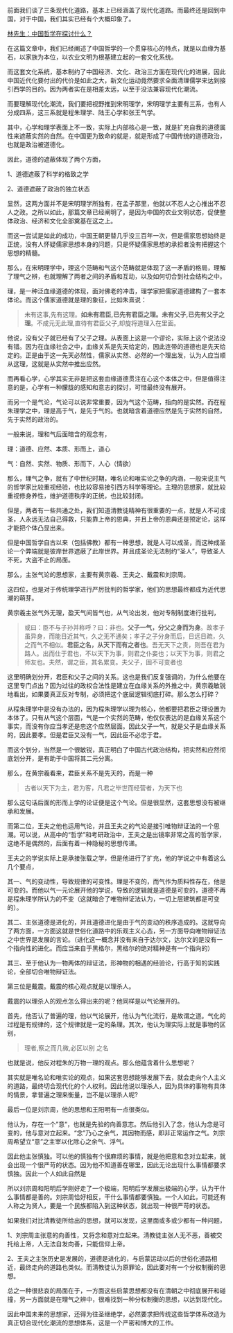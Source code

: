 <p>前面我们谈了三条现代化道路，基本上已经涵盖了现代化道路。而最终还是回到中国，对于中国，我们其实已经有个大概印象了。</p><a href="https://zhuanlan.zhihu.com/p/84620147" data-draft-node="block" data-draft-type="link-card" data-image="https://pic2.zhimg.com/v2-ff311c3a8eaf7f60333f93983a3bc485_180x120.jpg" data-image-width="640" data-image-height="419" class="internal">林先生：中国哲学在探讨什么？</a><p>在这篇文章中，我们已经阐述了中国哲学的一个贯穿核心的特点，就是以血缘为基石，以家族为本位，以农业文明为根基建立起的一套文化系统。</p><p>而这套文化系统，基本制约了中国经济、文化、政治三方面在现代化的进展，因此中国近代化要付出的代价是如此之大，新文化运动竟然要求全面清理儒学来达到接引西学的目的。因为两者实在是相差太远，以至于没法兼容现代化潮流。</p><p>而要理解现代化潮流，我们要把视野推到宋明理学，宋明理学主要有三系，也有人分成四系，这三系就是程朱理学、陆王心学和张王气学。</p><p>其中，心学和理学表面上不一致，实际上内部核心是一致，就是扩充自我的道德属性来遮蔽实然的自然。在中国更为致命的就是，就是形成了中国传统的道德政治，也就是政治被道德化。</p><p>因此，道德的遮蔽体现了两个方面，</p><p>1、道德遮蔽了科学的格致之学</p><p>2、道德遮蔽了政治的独立状态</p><p>显然，这两方面并不是宋明理学所独有，在孟子那里，他就以不忍人之心推出不忍人之政。之所以如此，那篇文章已经阐明了，是因为中国的农业文明状态，促使整体政治、经济和文化全部奠基在这之上。</p><p>而这一尝试是如此的成功，中国王朝更替几乎没三百年一次，但是儒家思想始终是正统，没有人怀疑儒家思想本身的问题，只是怀疑儒家思想的承担者没有把握这个思想的精髓。</p><p>那么，在宋明理学中，理这个范畴和气这个范畴就是体现了这一矛盾的格局，理解了理气之辨，也就理解了两者之间的矛盾和互动，以及如何切合到社会结构之中。</p><p>理，是一种泛血缘道德的体现，面对佛老的冲击，理学家把儒家道德建构了一套本体论。而这个儒家道德就是理的象征，比如朱熹说：</p><blockquote>未有这事,先有这理。<b>如未有君臣,已先有君臣之理。未有父子,已先有父子之理</b>。不成元无此理,直待有君臣父子,却旋将道理入在里面。</blockquote><p>他说，没有父子就已经有了父子之理。从表面上这是一个谬论，实际上这个说法没有错。因为在血缘社会之中，血缘关系是先天给定的，因此连带的道德也是先天给定的。正是由于这一先天必然性，儒家从实然、必然的一个理出发，认为人应当顺从这理，这就是从实然中推出应然。</p><p>而再看心学，心学其实无非是把这套血缘道德贯注在心这个本体之中，但是值得注意的是，心学有一种朦胧的感知和意志的探讨，可惜最终没有展开。</p><p>而另一个是气论，气论可以说非常重要，因为气这个范畴，指向的是实然。而在程朱理学之中，理是高于气，是先于气的。也就暗含着道德应然是先于实然的自然，先于实然的政治的。</p><p>一般来说，理和气后面暗含的观念有，</p><p>理：道德、应然、本质、形而上，道心</p><p>气：自然、实然、物质、形而下，人心（情欲）</p><p>那么，理气之争，就有了中世纪时期，唯名论和唯实论之争的内涵，一般来说主气的哲学家比较重视经验，也比较容易接引西方科学等理论。主理的思想家，就比较重视修身养性，维护道德秩序的正统，也比较封闭。</p><p>但是，两者有一些共通之处，我们知道清教徒精神有很重要的一点，就是人不可成圣，人永远无法自己得救，只能靠上帝的恩典，并且上帝的恩典还是预定论，这样才能把个体凸显出来。</p><p>但是中国哲学自古以来（包括佛教）都有一种思想，就是人可以成圣，而这种成圣论一个弊端就是彼岸世界遮蔽了此岸世界。并且成圣论无法制约“圣人”，导致圣人不死，大盗不止的局面。</p><p>那么，主张气论的思想家，主要有黄宗羲、王夫之、戴震和刘宗周。</p><p>这四位，也是对于传统理学进行严厉批判的哲学家，他们的思想最终都成为近代思潮的萌芽。</p><p>黄宗羲主张气外无理，盈天气间皆气也，从气论出发，他对专制制度进行批判，</p><blockquote>或曰：臣不与子孙并称呼？曰：非也。<b>父子一气，分父之身而为身</b>。故孝子虽异身，而能日近其气，久之无不通矣；孝子之子分身而后，日远日疏，久之而气不相似。<b>君臣之名，从天下而有之者也</b>。吾无天下之责，则吾在君为路人。出而仕于君也，不以天下为事，则君之仆妾也；以天下为事，则君之师友也。夫然，谓之臣，其名累变。夫父子，固不可变者也</blockquote><p>这里明确划分开，君臣和父子之间的关系。这也是我们反复强调的，为什么他要在这里专门点出？因为过往的政权合法性是建立在血缘关系的外推之中，黄宗羲敏锐地看出，如果要真正反对专制，必须把这个底层逻辑彻底打碎。那么怎么打碎？</p><p>从程朱理学中是没有办法的，因为程朱理学以理为核心，他都要把君臣之理设置为本体了。只有从气这个层面，气是一个实然的范畴，他仅仅表达的是血缘关系这个事实，而没有你应当孝还是忠这个应然层面。因此父子一气，就是父子是血缘关系的，因此要孝。但是君臣又没有一气，因此臣不必忠于君。</p><p>而这个划分，当然是一个很敏锐，真正明白了中国古代政治结构，把实然和应然彻底划分开，是有助于中国将其二元分离。</p><p>那么，在黄宗羲看来，君臣关系不是先天的，而是一种</p><blockquote>古者以天下为主，君为客，凡君之毕世而经营者，为天下也</blockquote><p>那么这句话后面的形而上学的论证便是这个气论。但是很显然，这套思想没有被继承和发展。</p><p>而第二位，王夫之他也运用气论，并且王夫之的气论是接引唯物辩证法的一个思潮。可以说，从高中的“哲学”和考研政治中，王夫之是出镜率非常之高的哲学家，这绝不是偶然的，后面有着一种隐秘的思想传递。</p><p>王夫之的学说实际上是承接张载之学，但是他进行了扩充，他的学说之中有着这么几个要点，</p><p>其一、气的变动性，导致规律的可变性。理是不变的，而气作为质料性存在，他是可变的。而他以气一元论展开他的学说，导致的逻辑就是道德是可变的，道德不再是程朱理学所认为的不变（这就暗合了唯物辩证法认为，一切上层建筑都是可变的）。</p><p>其二、主张道德是进化的，并且道德进化是由于气的变动的秩序造成的。这就导向了两方面，一方面这就是世俗化道路中的乐观主义心态，另一方面导向唯物辩证法之中世界是发展的言论。（进化这一概念并没有来自于达尔文，达尔文的是没有一个指向性的进化。而应当来自于黑格尔，黑格尔的绝对精神是有一个指向的）</p><p>其三、至于他认为一物两体的辩证法，形神物的相遇的经验论，行高于知的实践论，全部切合唯物辩证法。</p><p>第三位是戴震。戴震的核心观点就是以理杀人。</p><p>戴震的以理杀人的观点怎么得出来的呢？他同样是以气论展开的。</p><p>首先，他否认了普遍的理，他以气论展开，他认为气化流行，是故谓之道。气化的过程是有规律的，这个规律就是一定的条理。其次，他认为理实际上就是事物的区别，</p><blockquote>理者,察之而几微,必区以别 之名</blockquote><p>也就是说，他反对程朱的万物一理的观点。那么他蕴含着什么思想呢？</p><p>其实就是唯名论和唯实论的观点，如果这套思想能够发展下去，就会走向个人主义的道路，最终切合现代化的个人权利。因此他说以理杀人，因为具体的事物有具体的情景，拿普遍之理来衡量，岂不是以理杀人呢?</p><p>最后一位是刘宗周，他的思想和王阳明有一点很类似。</p><p>他认为，存在一个”意“，也就是先验的向善意志。然后他引入了念，他认为念是可变的，他与意对立起来。“念”乃心之余气，其因物而感，即非正常运作之气。刘宗周希望立“意”之主宰以化除心之余气、浮气。</p><p>因此他主张慎独。可以他的慎独有个很麻烦的事情，就是他把意和念对立起来，就会出现一个很严苛的状态。因为他不知道善在哪里，因此无论出现什么事情都要求慎独。因此一个人如此自然是</p><p>所以刘宗周和阳明后学刚好走了一个极端，阳明后学发展出极端的心学，认为干什么事情都是善的。刘宗周恰好相反，干什么事情都要慎独。一个人如此，可能还有人称之为贤人，要是一个民族都陷入到这种状态，就出现一种很严苛的状态。</p><p>如果我们对比清教徒所给出的思想，就可以发现，这里面或多或少都有一种问题，</p><p>1、刘宗周主张意的向善性，又将念和意对立起来。清教徒主张人无不恶，善被交托给上帝，人无法自发向善，只能信仰上帝。</p><p>2、王夫之主张历史是发展的，道德是进化的，与启蒙运动以后的世俗化道路相近，最终走向的道路也类似。而清教徒认为原罪论，因此要对有一个分权制衡的思想。</p><p>总之一种很悲哀的局面在于，一方面这些启蒙思想都没有在清朝之中彻底展开和碰撞，另一方面就是在理气之辨中，很难找到一种分权制衡的思想，以达到现代化。</p><p>因此中国未来的思想家，还得为往圣继绝学，必然要求把传统这些哲学体系改造为真正切合现代化潮流的思想体系，这是一个严密和博大的工作。</p>